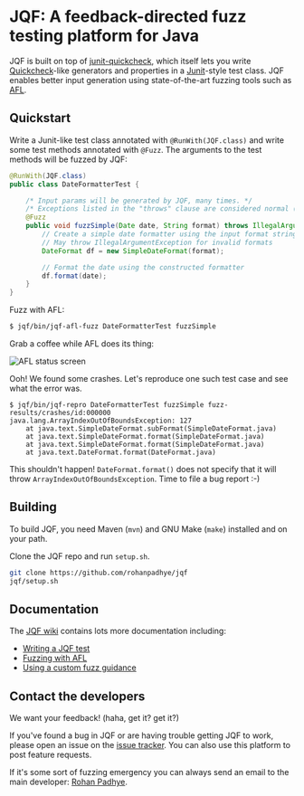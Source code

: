 # JQF: A feedback-directed fuzz testing platform for Java

JQF is built on top of [junit-quickcheck](https://github.com/pholser/junit-quickcheck), which itself lets you write [Quickcheck](http://www.cse.chalmers.se/~rjmh/QuickCheck/manual.html)-like generators and properties in a [Junit](http://junit.org)-style test class. JQF enables better input generation using state-of-the-art fuzzing tools such as [AFL](http://lcamtuf.coredump.cx/afl). 

## Quickstart

Write a Junit-like test class annotated with `@RunWith(JQF.class)` and write some test methods annotated with `@Fuzz`. The arguments to the test methods will be fuzzed by JQF:

```java
@RunWith(JQF.class)
public class DateFormatterTest {

    /* Input params will be generated by JQF, many times. */
    /* Exceptions listed in the "throws" clause are considered normal (tests will pass on throw) */
    @Fuzz
    public void fuzzSimple(Date date, String format) throws IllegalArgumentException {
        // Create a simple date formatter using the input format string
        // May throw IllegalArgumentException for invalid formats
        DateFormat df = new SimpleDateFormat(format);

        // Format the date using the constructed formatter
        df.format(date);
    }
}
```


Fuzz with AFL:
```bash
$ jqf/bin/jqf-afl-fuzz DateFormatterTest fuzzSimple
```

Grab a coffee while AFL does its thing:

![AFL status screen](https://raw.githubusercontent.com/wiki/rohanpadhye/jqf/images/AFL-DateFormatter.png?token=AECYMpic7QZ24GarENgw-UNtuD8c93kHks5aOG25wA%3D%3D)

Ooh! We found some crashes. Let's reproduce one such test case and see what the error was.

```
$ jqf/bin/jqf-repro DateFormatterTest fuzzSimple fuzz-results/crashes/id:000000
java.lang.ArrayIndexOutOfBoundsException: 127
	at java.text.SimpleDateFormat.subFormat(SimpleDateFormat.java)
	at java.text.SimpleDateFormat.format(SimpleDateFormat.java)
	at java.text.SimpleDateFormat.format(SimpleDateFormat.java)
	at java.text.DateFormat.format(DateFormat.java)
```

This shouldn't happen! `DateFormat.format()` does not specify that it will throw `ArrayIndexOutOfBoundsException`. Time to file a bug report :-)


## Building 

To build JQF, you need Maven (`mvn`) and GNU Make (`make`) installed and on your path. 

Clone the JQF repo and run `setup.sh`.

```bash
git clone https://github.com/rohanpadhye/jqf
jqf/setup.sh 
```

## Documentation

The [JQF wiki](https://github.com/rohanpadhye/jqf/wiki) contains lots more documentation including:
- [Writing a JQF test](https://github.com/rohanpadhye/jqf/wiki/Writing-a-JQF-test)
- [Fuzzing with AFL](https://github.com/rohanpadhye/jqf/wiki/Fuzzing-with-AFL)
- [Using a custom fuzz guidance](https://github.com/rohanpadhye/jqf/wiki/The-Guidance-interface)


## Contact the developers

We want your feedback! (haha, get it? get it?) 

If you've found a bug in JQF or are having trouble getting JQF to work, please open an issue on the [issue tracker](https://github.com/rohanpadhye/jqf/issues). You can also use this platform to post feature requests.

If it's some sort of fuzzing emergency you can always send an email to the main developer: [Rohan Padhye](https://people.eecs.berkeley.edu/~rohanpadhye).
